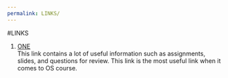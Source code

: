 ```yaml
---
permalink: LINKS/
---
```


#LINKS

1. [ONE](https://os.vlsm.org/)<br>
This link contains a lot of useful information such as assignments, slides, and questions for review.
This link is the most useful link when it comes to OS course.
